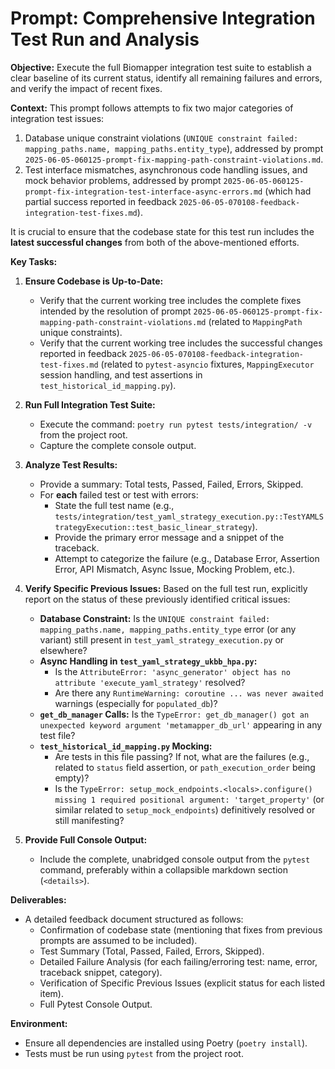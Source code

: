 # Prompt: Comprehensive Integration Test Run and Analysis

**Objective:** Execute the full Biomapper integration test suite to establish a clear baseline of its current status, identify all remaining failures and errors, and verify the impact of recent fixes.

**Context:**
This prompt follows attempts to fix two major categories of integration test issues:
1.  Database unique constraint violations (`UNIQUE constraint failed: mapping_paths.name, mapping_paths.entity_type`), addressed by prompt `2025-06-05-060125-prompt-fix-mapping-path-constraint-violations.md`.
2.  Test interface mismatches, asynchronous code handling issues, and mock behavior problems, addressed by prompt `2025-06-05-060125-prompt-fix-integration-test-interface-async-errors.md` (which had partial success reported in feedback `2025-06-05-070108-feedback-integration-test-fixes.md`).

It is crucial to ensure that the codebase state for this test run includes the **latest successful changes** from both of the above-mentioned efforts.

**Key Tasks:**

1.  **Ensure Codebase is Up-to-Date:**
    *   Verify that the current working tree includes the complete fixes intended by the resolution of prompt `2025-06-05-060125-prompt-fix-mapping-path-constraint-violations.md` (related to `MappingPath` unique constraints).
    *   Verify that the current working tree includes the successful changes reported in feedback `2025-06-05-070108-feedback-integration-test-fixes.md` (related to `pytest-asyncio` fixtures, `MappingExecutor` session handling, and test assertions in `test_historical_id_mapping.py`).

2.  **Run Full Integration Test Suite:**
    *   Execute the command: `poetry run pytest tests/integration/ -v` from the project root.
    *   Capture the complete console output.

3.  **Analyze Test Results:**
    *   Provide a summary: Total tests, Passed, Failed, Errors, Skipped.
    *   For **each** failed test or test with errors:
        *   State the full test name (e.g., `tests/integration/test_yaml_strategy_execution.py::TestYAMLStrategyExecution::test_basic_linear_strategy`).
        *   Provide the primary error message and a snippet of the traceback.
        *   Attempt to categorize the failure (e.g., Database Error, Assertion Error, API Mismatch, Async Issue, Mocking Problem, etc.).

4.  **Verify Specific Previous Issues:**
    Based on the full test run, explicitly report on the status of these previously identified critical issues:
    *   **Database Constraint:** Is the `UNIQUE constraint failed: mapping_paths.name, mapping_paths.entity_type` error (or any variant) still present in `test_yaml_strategy_execution.py` or elsewhere?
    *   **Async Handling in `test_yaml_strategy_ukbb_hpa.py`:**
        *   Is the `AttributeError: 'async_generator' object has no attribute 'execute_yaml_strategy'` resolved?
        *   Are there any `RuntimeWarning: coroutine ... was never awaited` warnings (especially for `populated_db`)?
    *   **`get_db_manager` Calls:** Is the `TypeError: get_db_manager() got an unexpected keyword argument 'metamapper_db_url'` appearing in any test file?
    *   **`test_historical_id_mapping.py` Mocking:**
        *   Are tests in this file passing? If not, what are the failures (e.g., related to `status` field assertion, or `path_execution_order` being empty)?
        *   Is the `TypeError: setup_mock_endpoints.<locals>.configure() missing 1 required positional argument: 'target_property'` (or similar related to `setup_mock_endpoints`) definitively resolved or still manifesting?

5.  **Provide Full Console Output:**
    *   Include the complete, unabridged console output from the `pytest` command, preferably within a collapsible markdown section (`<details>`).

**Deliverables:**

*   A detailed feedback document structured as follows:
    *   Confirmation of codebase state (mentioning that fixes from previous prompts are assumed to be included).
    *   Test Summary (Total, Passed, Failed, Errors, Skipped).
    *   Detailed Failure Analysis (for each failing/erroring test: name, error, traceback snippet, category).
    *   Verification of Specific Previous Issues (explicit status for each listed item).
    *   Full Pytest Console Output.

**Environment:**

*   Ensure all dependencies are installed using Poetry (`poetry install`).
*   Tests must be run using `pytest` from the project root.
